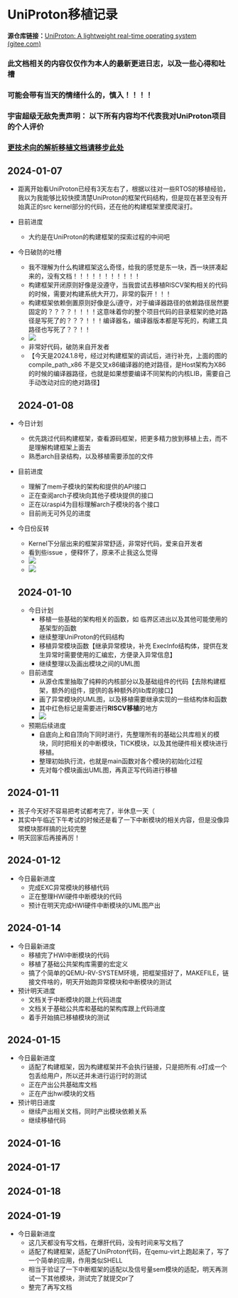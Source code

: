 # UniProton移植记录

**源仓库链接：**[UniProton: A lightweight real-time operating system (gitee.com)](https://gitee.com/openeuler/UniProton)

### 此文档相关的内容仅仅作为本人的最新更进日志，以及一些心得和吐槽

### 可能会带有当天的情绪什么的，慎入！！！！

### 宇宙超级无敌免责声明： 以下所有内容均不代表我对UniProton项目的个人评价

### [更技术向的解析移植文档请移步此处](UniProton_technic.md)

## 2024-01-07

- 距离开始看UniProton已经有3天左右了，根据以往对一些RTOS的移植经验，我以为我能够比较快摸清楚UniProton的框架代码结构，但是现在甚至没有开始真正的src kernel部分的代码，还在他的构建框架里摸爬滚打。

- 目前进度
  - 大约是在UniProton的构建框架的探索过程的中间吧

- 今日破防的吐槽
  - 我不理解为什么构建框架这么奇怪，给我的感觉是东一块，西一块拼凑起来的，没有文档！！！！！！！！！！！
  - 构建框架开闭原则好像是没遵守，当我尝试去移植RISCV架构相关的代码的时候，需要对构建系统大开刀，非常的裂开！！！
  - 构建框架依赖倒置原则好像是么i遵守，对于编译器路径的依赖路径居然要固定的？？？？！！！！这意味着你的整个项目代码的目录框架的绝对路径是写死了的？？？！！！编译器名，编译器版本都是写死的，构建工具路径也写死了？？！！
  - ![](pic/config_xml.png)
  - 非常好代码，破防来自开发者
  - 【今天是2024.1.8号，经过对构建框架的调试后，进行补充，上面的图的compile_path_x86 不是交叉x86编译器的绝对路径，是Host架构为X86的时候的编译器路径，也就是如果想要编译不同架构的内核LIB，需要自己手动改动对应的绝对路径】

  ## 2024-01-08

- 今日计划
  - 优先跳过代码构建框架，查看源码框架，把更多精力放到移植上去，而不是理解构建框架上面去
  - 熟悉arch目录结构，以及移植需要添加的文件

- 目前进度
  - 理解了mem子模块的架构和提供的API接口
  - 正在查阅arch子模块向其他子模块提供的接口
  - 正在以raspi4为目标理解arch子模块的各个接口
  - 目前尚无可外见的进度

- 今日份反转
  - Kernel下分层出来的框架非常舒适，非常好代码，爱来自开发者
  - 看到些issue ，便释怀了，原来不止我这么觉得
  - ![](pic/乐.png)
  - ![](pic/乐_2.png)

  ## 2024-01-10

  - 今日计划
    - 移植一些基础的架构相关的函数，如 临界区进出以及其他可能使用的基架型的函数
    - 继续整理UniProton的代码结构
    - 移植异常模块函数【继承异常模块，补充 ExecInfo结构体，提供在发生异常时需要使用的汇编宏，方便录入异常信息】
    - 继续整理以及画出模块之间的UML图
  - 目前进度
    - 从源仓库里抽取了纯粹的内核部分以及基础组件的代码【去除构建框架，额外的组件，提供的各种额外的lib库的接口】
    - 画了异常模块的UML图，以及移植需要继承实现的一些结构体和函数
    - 其中红色标记是需要进行**RISCV移植**的地方
    - ![](pic/Exception_module.png)
  - 预期后续进度
    - 自底向上和自顶向下同时进行，先整理所有的基础公共库相关的模块，同时把相关的中断模块，TICK模块，以及其他硬件相关模块进行移植。
    - 整理初始执行流，也就是main函数对各个模块的初始化过程
    - 先对每个模块画出UML图，再真正写代码进行移植

## 2024-01-11

- 孩子今天好不容易把考试都考完了，半休息一天（
- 其实中午临近下午考试的时候还是看了一下中断模块的相关内容，但是没像异常模块那样搞的比较完整
- 明天回家后再接再厉！

## 2024-01-12

- 今日最新进度
  - 完成EXC异常模块的移植代码
  - 正在整理HWI硬件中断模块的代码
  - 预计在明天完成HWI硬件中断模块的UML图产出

## 2024-01-14

- 今日最新进度
  - 移植完了HWI中断模块的代码
  - 移植了基础公共架构库需要的宏定义
  - 搞了个简单的QEMU-RV-SYSTEM环境，把框架搭好了，MAKEFILE，链接文件啥的，明天开始跑异常模块和中断模块的测试
- 预计明天进度
  - 文档关于中断模块的跟上代码进度
  - 文档关于基础公共库和基础的架构库跟上代码进度
  - 着手开始搞已移植模块的测试

## 2024-01-15

- 今日最新进度
  - 适配了构建框架，因为构建框架并不会执行链接，只是把所有.o打成一个包丢给用户，所以还并未进行运行时的测试
  - 正在产出公共基础库文档
  - 正在产出hwi模块的文档
- 预计明日进度
  - 继续产出相关文档，同时产出模块依赖关系
  - 继续移植代码

## 2024-01-16

## 2024-01-17

## 2024-01-18

## 2024-01-19

- 今日最新进度
  - 这几天都没有写文档，在爆肝代码，没有时间来写文档了
  - 适配了构建框架，适配了UniProton代码，在qemu-virt上跑起来了，写了一个简单的应用，作用类似SHELL
  - 相当于验证了一下中断框架的适配以及信号量sem模块的适配，明天再测试一下其他模块，测试完了就提交pr了
  - 整完了再写文档